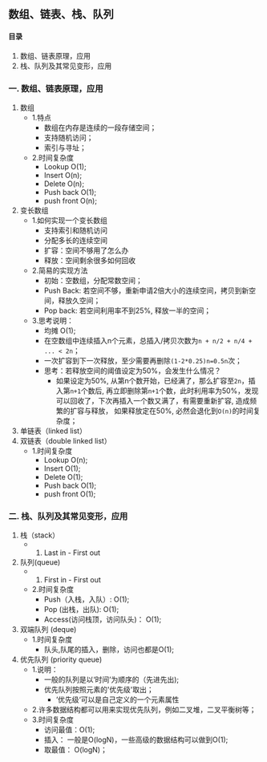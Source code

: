 ## 数组、链表、栈、队列

#### 目录
1. 数组、链表原理，应用
2. 栈、队列及其常见变形，应用

### 一. 数组、链表原理，应用
1. 数组
    - 1.特点
        - 数组在内存是连续的一段存储空间；
        - 支持随机访问；
        - 索引与寻址；
    - 2.时间复杂度
        - Lookup    O(1);
        - Insert    O(n);   
        - Delete    O(n);
        - Push back O(1);
        - push front O(n);
2. 变长数组
    - 1.如何实现一个变长数组
        - 支持索引和随机访问
        - 分配多长的连续空间
        - 扩容：空间不够用了怎么办
        - 释放：空间剩余很多如何回收
    - 2.简易的实现方法
        - 初始：空数组，分配常数空间；
        - Push Back: 若空间不够，重新申请2倍大小的连续空间，拷贝到新空间，释放久空间；
        - Pop back: 若空间利用率不到25%, 释放一半的空间；
    - 3.思考说明：
        - 均摊 O(1);
        - 在空数组中连续插入n个元素，总插入/拷贝次数为`n + n/2 + n/4 + ... < 2n`；
        - 一次扩容到下一次释放，至少需要再删除`(1-2*0.25)n=0.5n`次；
        - 思考：若释放空间的阈值设定为50%，会发生什么情况？
            - 如果设定为50%, 从第n个数开始，已经满了，那么扩容至`2n`，插入第`n+1`个数后, 再立即删除第`n+1`个数，此时利用率为50%，发现可以回收了，下次再插入一个数又满了，有需要重新扩容, 造成频繁的扩容与释放， 如果释放定在50%, 必然会退化到`O(n)`的时间复杂度；
3. 单链表（linked list）
4. 双链表（double linked list）
    - 1.时间复杂度
        - Lookup    O(n);
        - Insert    O(1);   
        - Delete    O(1);
        - Push back O(1);
        - push front O(1);

### 二. 栈、队列及其常见变形，应用
1. 栈（stack）
    - 1. Last in - First out 
2. 队列(queue)
    - 1. First in - First out 
    - 2.时间复杂度
        - Push（入栈，入队）: O(1);
        - Pop (出栈，出队): O(1);
        - Access(访问栈顶，访问队头)： O(1);
3. 双端队列 (deque)
    - 1.时间复杂度
        - 队头,队尾的插入，删除，访问也都是O(1);
5. 优先队列 (priority queue)
    - 1.说明：
        - 一般的队列是以‘时间’为顺序的（先进先出);
        - 优先队列按照元素的'优先级'取出；
            - ’优先级‘可以是自己定义的一个元素属性 
    - 2.许多数据结构都可以用来实现优先队列，例如二叉堆，二叉平衡树等；
    - 3.时间复杂度
        - 访问最值：O(1);
        - 插入： 一般是O(logN)，一些高级的数据结构可以做到O(1);
        - 取最值： O(logN)；




